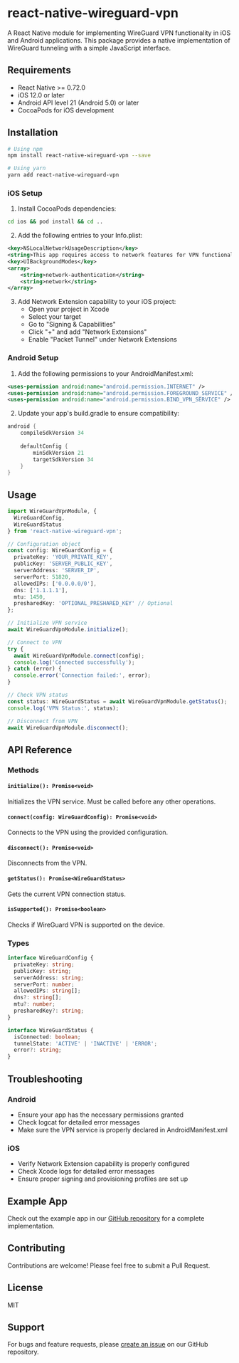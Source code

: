 # react-native-wireguard-vpn

A React Native module for implementing WireGuard VPN functionality in iOS and Android applications. This package provides a native implementation of WireGuard tunneling with a simple JavaScript interface.

## Requirements

- React Native >= 0.72.0
- iOS 12.0 or later
- Android API level 21 (Android 5.0) or later
- CocoaPods for iOS development

## Installation

```bash
# Using npm
npm install react-native-wireguard-vpn --save

# Using yarn
yarn add react-native-wireguard-vpn
```

### iOS Setup

1. Install CocoaPods dependencies:
```bash
cd ios && pod install && cd ..
```

2. Add the following entries to your Info.plist:
```xml
<key>NSLocalNetworkUsageDescription</key>
<string>This app requires access to network features for VPN functionality</string>
<key>UIBackgroundModes</key>
<array>
    <string>network-authentication</string>
    <string>network</string>
</array>
```

3. Add Network Extension capability to your iOS project:
   - Open your project in Xcode
   - Select your target
   - Go to "Signing & Capabilities"
   - Click "+" and add "Network Extensions"
   - Enable "Packet Tunnel" under Network Extensions

### Android Setup

1. Add the following permissions to your AndroidManifest.xml:
```xml
<uses-permission android:name="android.permission.INTERNET" />
<uses-permission android:name="android.permission.FOREGROUND_SERVICE" />
<uses-permission android:name="android.permission.BIND_VPN_SERVICE" />
```

2. Update your app's build.gradle to ensure compatibility:
```gradle
android {
    compileSdkVersion 34
    
    defaultConfig {
        minSdkVersion 21
        targetSdkVersion 34
    }
}
```

## Usage

```typescript
import WireGuardVpnModule, { 
  WireGuardConfig, 
  WireGuardStatus 
} from 'react-native-wireguard-vpn';

// Configuration object
const config: WireGuardConfig = {
  privateKey: 'YOUR_PRIVATE_KEY',
  publicKey: 'SERVER_PUBLIC_KEY',
  serverAddress: 'SERVER_IP',
  serverPort: 51820,
  allowedIPs: ['0.0.0.0/0'],
  dns: ['1.1.1.1'],
  mtu: 1450,
  presharedKey: 'OPTIONAL_PRESHARED_KEY' // Optional
};

// Initialize VPN service
await WireGuardVpnModule.initialize();

// Connect to VPN
try {
  await WireGuardVpnModule.connect(config);
  console.log('Connected successfully');
} catch (error) {
  console.error('Connection failed:', error);
}

// Check VPN status
const status: WireGuardStatus = await WireGuardVpnModule.getStatus();
console.log('VPN Status:', status);

// Disconnect from VPN
await WireGuardVpnModule.disconnect();
```

## API Reference

### Methods

#### `initialize(): Promise<void>`
Initializes the VPN service. Must be called before any other operations.

#### `connect(config: WireGuardConfig): Promise<void>`
Connects to the VPN using the provided configuration.

#### `disconnect(): Promise<void>`
Disconnects from the VPN.

#### `getStatus(): Promise<WireGuardStatus>`
Gets the current VPN connection status.

#### `isSupported(): Promise<boolean>`
Checks if WireGuard VPN is supported on the device.

### Types

```typescript
interface WireGuardConfig {
  privateKey: string;
  publicKey: string;
  serverAddress: string;
  serverPort: number;
  allowedIPs: string[];
  dns?: string[];
  mtu?: number;
  presharedKey?: string;
}

interface WireGuardStatus {
  isConnected: boolean;
  tunnelState: 'ACTIVE' | 'INACTIVE' | 'ERROR';
  error?: string;
}
```

## Troubleshooting

### Android
- Ensure your app has the necessary permissions granted
- Check logcat for detailed error messages
- Make sure the VPN service is properly declared in AndroidManifest.xml

### iOS
- Verify Network Extension capability is properly configured
- Check Xcode logs for detailed error messages
- Ensure proper signing and provisioning profiles are set up

## Example App

Check out the example app in our [GitHub repository](https://github.com/usama7365/react-native-wireguard-vpn) for a complete implementation.

## Contributing

Contributions are welcome! Please feel free to submit a Pull Request.

## License

MIT

## Support

For bugs and feature requests, please [create an issue](https://github.com/usama7365/react-native-wireguard-vpn/issues) on our GitHub repository. 